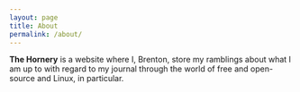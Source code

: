```yaml
---
layout: page
title: About
permalink: /about/
---
```


**The Hornery** is a website where I, Brenton, store my ramblings about what I am up to with regard to my journal through the world of free and open-source and Linux, in particular. 
